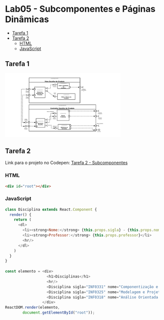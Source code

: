 # Lab05 - Subcomponentes e Páginas Dinâmicas <!-- omit in toc -->

- [Tarefa 1](#tarefa-1)
- [Tarefa 2](#tarefa-2)
  - [HTML](#html)
  - [JavaScript](#javascript)

## Tarefa 1

<img src="images/tarefa-1.png" alt="Tarefa 1" width="75%"/>

## Tarefa 2

Link para o projeto no Codepen: [Tarefa 2 - Subcomponentes](https://codepen.io/gkshida/pen/BaKmZwv)

### HTML

```html
<div id="root"></div>
```

### JavaScript

```javascript
class Disciplina extends React.Component {
  render() {
    return (
      <dl>
        <li><strong>Nome:</strong> {this.props.sigla} - {this.props.nome}</li>
        <li><strong>Professor:</strong> {this.props.professor}</li>
        <hr/>
      </dl>   
    )
  }
}

const elemento = <div>
                   <h1>Disciplinas</h1>
                   <hr/>
                   <Disciplina sigla="INF0331" nome="Componentização e Reuso de Software: Conceitos e Práticas" professor="André Santanchè"/>
                   <Disciplina sigla="INF0325" nome="Modelagem e Projeto de Bancos de Dados" professor="Matheus Mota"/>
                   <Disciplina sigla="INF0318" nome="Análise Orientada a Objetos e Projeto Arquitetural" professor="Cecilia Mary Fischer Rubira"/>
                 </div>
ReactDOM.render(elemento, 
        document.getElementById("root"));
```